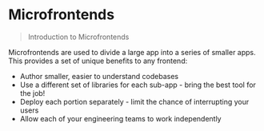 # Microfrontends

> Introduction to Microfrontends

Microfrontends are used to divide a large app into a series of smaller apps. This provides a set of unique benefits to any frontend:

- Author smaller, easier to understand codebases
- Use a different set of libraries for each sub-app - bring the best tool for the job!
- Deploy each portion separately - limit the chance of interrupting your users
- Allow each of your engineering teams to work independently

